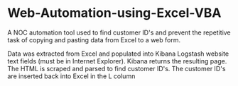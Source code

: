 # Web-Automation-using-Excel-VBA

A NOC automation tool used to find customer ID's and prevent the repetitive task of copying and pasting data from Excel to a web form. 

Data was extracted from Excel and populated into Kibana Logstash website text fields (must be in Internet Explorer). Kibana returns the resulting page. The HTML is scraped and parsed to find customer ID's. The customer ID's are inserted back into Excel in the L column
